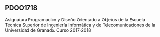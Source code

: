 ## PDOO1718
Asignatura Programación y Diseño Orientado a Objetos de la Escuela Técnica Superior de Ingeniería Informática y de Telecomunicaciones de la Universidad de Granada. Curso 2017-2018

